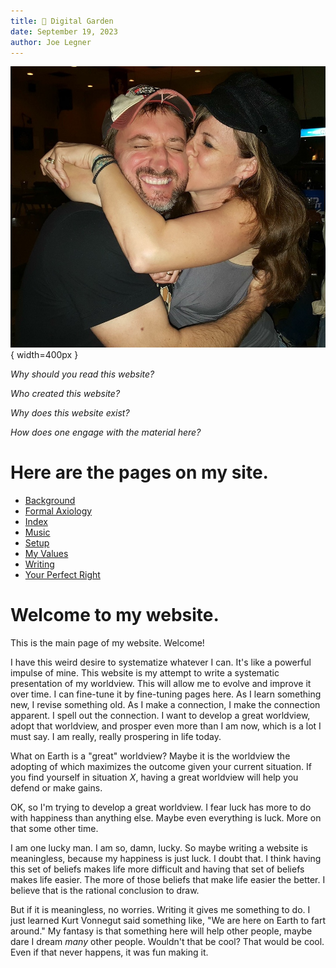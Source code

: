 ```yaml
---
title: 🌱 Digital Garden
date: September 19, 2023
author: Joe Legner
---
```


![My face tells the story.](images/Joe-and-julie-happy.png){ width=400px }

_Why should you read this website?_

_Who created this website?_

_Why does this website exist?_

_How does one engage with the material here?_

# Here are the pages on my site.

- [Background](background.html)
- [Formal Axiology](formal-axiology.html)
- [Index](index.html)
- [Music](music.html)
- [Setup](setup.html)
- [My Values](values.html)
- [Writing](writing.html)
- [Your Perfect Right](your-perfect-right.html)

# Welcome to my website. 

This is the main page of my website. Welcome!

I have this weird desire to systematize whatever I can. It's like a powerful impulse of mine. This website is my attempt to write a systematic presentation of my worldview. This will allow me to evolve and improve it over time. I can fine-tune it by fine-tuning pages here. As I learn something new, I revise something old. As I make a connection, I make the connection apparent. I spell out the connection. I want to develop a great worldview, adopt that worldview, and prosper even more than I am now, which is a lot I must say. I am really, really prospering in life today.

What on Earth is a "great" worldview? Maybe it is the worldview the adopting of which maximizes the outcome given your current situation. If you find yourself in situation $X$, having a great worldview will help you defend or make gains. 

OK, so I'm trying to develop a great worldview. I fear luck has more to do with happiness than anything else. Maybe even everything is luck. More on that some other time.

I am one lucky man. I am so, damn, lucky. So maybe writing a website is meaningless, because my happiness is just luck. I doubt that. I think having this set of beliefs makes life more difficult and having that set of beliefs makes life easier. The more of those beliefs that make life easier the better. I believe that is the rational conclusion to draw. 

But if it is meaningless, no worries. Writing it gives me something to do. I just learned Kurt Vonnegut said something like, "We are here on Earth to fart around." My fantasy is that something here will help other people, maybe dare I dream _many_ other people. Wouldn't that be cool? That would be cool. Even if that never happens, it was fun making it.
